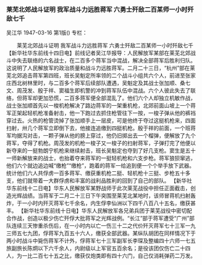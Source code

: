 ### 莱芜北郊战斗证明  我军战斗力远胜蒋军  六勇士歼敌二百某师一小时歼敌七千
吴江华
1947-03-16
第1版()
专栏：

　　莱芜北郊战斗证明
    我军战斗力远胜蒋军
    六勇士歼敌二百某师一小时歼敌七千
    【新华社华东前线十四日电】前线记者吴江华报导：人民解放军某部在莱芜北郊战斗中失去联络的六名战士，在二百多个蒋军当中混战，解决全部蒋军后胜利归队。这说明了人民解放军的政治质量和战斗力远胜蒋军。二月二十三日，“杭州”部在莱芜北郊追击蒋军第四班，班长吴魁定所率领的二个战斗小组共六个人，前进至张家庄西北树林里时，与二百多个蒋军后续部队遭遇，吴魁定及其战士张加顺、桑七文、周茂发、殷于祥、窦福生即机警的冲到蒋军队伍中混战。六个人彼此失去了联络，但蒋军却更加恐慌，二百多蒋军便全部混乱了。他们六个人却独立机敏作战，战士张加顺首先以一梭机枪解决了路边蒋军的一架重机枪，北郊前面山坡上一个蒋军正架起轻机枪准备射击，他一下跑过去抓住枪管往下一按，一梭子弹从他的裤裆穿过去。火热的枪管烫掉了张加顺手上一层皮，可是他终于夺过这挺机枪来，四面扫射，卅几个蒋军立即倒下去，他接连追缴到四挺机枪。殷于祥的前面，一个班蒋军均据沟对击，一颗子弹从他的膀上穿过，他仍旧掷出去一个榴弹，便解放了九个蒋军，夺得了机枪。周茂发的机枪一梭子又一梭子的扫射蒋军，子弹打完了他便以新夺来的一挺勃朗宁机枪来继续射击，班长吴魁定也夺到了好几支枪。窦生是五十一师新解放来的战士，也抬着夺来蒋军的一挺轻机枪和六支步枪。蒋军狼狈窜逃，他们六个就边追边喊“缴枪”“缴枪”，跑着的蒋军一给追到便一个个举手放下武器。统计他们六人共俘虏一百多蒋军、缴获重机枪二挺、轻机枪十三挺、步枪五十多支，他们就带着一大群俘虏和丰富的战利品胜利的回到了自己的部队。
    【新华社华东前线十二日电】华东人民解放军某野战师于此次莱芜战役中担任正面截击，创造光辉战绩。当蒋军于二月二十三日下午突围至莱芜北某地时，该师冒蒋机扫射轰炸，于一小时内歼灭蒋军七千余名，内生俘李仙洲以下四千八百八十五名，缴获甚丰。
    【新华社华东前线十日电】华东人民解放军各兄弟兵团于莱芜战役中密切配合作战，创造以极少伤亡歼俘大批蒋军之光辉战例。“长江”部于蒋军遭受“广州”部队连续三天惨重杀伤后，在一小时内以亡一伤三十二之代价歼灭蒋军七十三军一九三师五七九团，俘蒋军九百五十六人，缴获全部武器。某纵队胡团在同样情况下于两小时战斗中毙伤蒋军不计外，俘蒋军七十三军副军长李琛及整编四十六师一七五旅副旅长陈炯以下六千余人，内尉级以上军官五百余名；是役该团仅伤亡二十四人，为一比二百七十五之比，缴获仅炮类即有四十六门，自己仅消耗弹药二万发。
